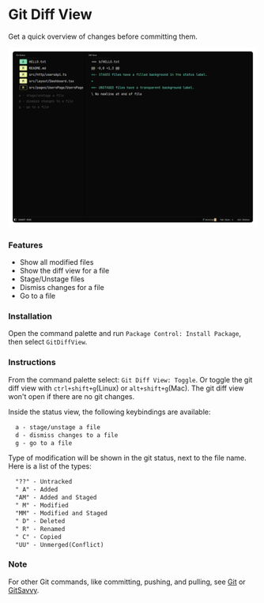 # Git Diff View

Get a quick overview of changes before committing them.

![Example](img/showcase.png)

### Features

-   Show all modified files
-   Show the diff view for a file
-   Stage/Unstage files
-   Dismiss changes for a file
-   Go to a file

### Installation 

Open the command palette and run `Package Control: Install Package`, then select `GitDiffView`.

### Instructions

From the command palette select: `Git Diff View: Toggle`.
Or toggle the git diff view with `ctrl+shift+g`(Linux) or `alt+shift+g`(Mac).
The git diff view won't open if there are no git changes.

Inside the status view, the following keybindings are available:

```
  a - stage/unstage a file
  d - dismiss changes to a file
  g - go to a file
```

Type of modification will be shown in the git status, next to the file name.
Here is a list of the types:

```
  "??" - Untracked
  " A" - Added
  "AM" - Added and Staged
  " M" - Modified
  "MM" - Modified and Staged
  " D" - Deleted
  " R" - Renamed
  " C" - Copied
  "UU" - Unmerged(Conflict)
```

### Note

For other Git commands, like committing, pushing, and pulling, see [Git](https://github.com/kemayo/sublime-text-git) or [GitSavvy](https://github.com/divmain/GitSavvy).
